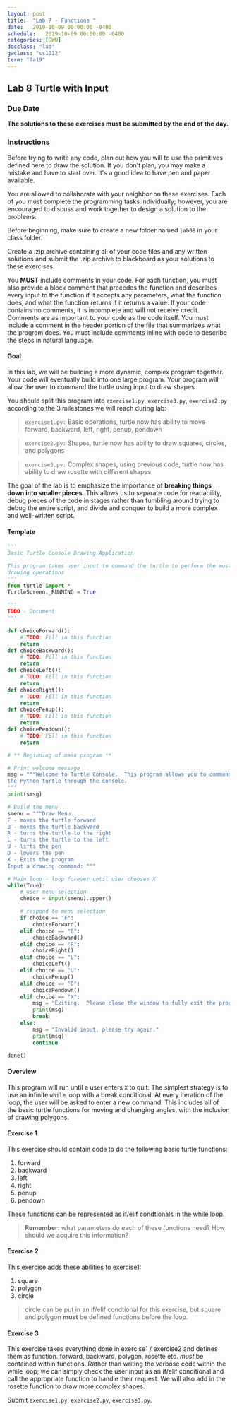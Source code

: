 ```yaml
---
layout: post
title:  "Lab 7 - Functions "
date:   2019-10-09 00:00:00 -0400
schedule:   2019-10-09 00:00:00 -0400
categories: [GWU]
docclass: "lab"
gwclass: "cs1012"
term: "fa19"
---
```

<head>
  <link href="/css/syntax.css" rel="stylesheet">
</head>

## Lab 8 Turtle with Input

### Due Date
**The solutions to these exercises must be submitted by the end of the day.**

### Instructions

Before trying to write any code, plan out how you will to use the primitives defined here to draw the solution.  If you don't plan, you may make a mistake and have to start over.  It's a good idea to have pen and paper available.

You are allowed to collaborate with your neighbor on these exercises.  Each of you must complete the programming tasks individually; however, you are encouraged to discuss and work together to design a solution to the problems.

Before beginning, make sure to create a new folder named ```lab08``` in your class folder.

Create a .zip archive containing all of your code files and any written solutions and submit the .zip archive to blackboard as your solutions to these exercises.

You **MUST** include comments in your code.  For each function, you must also provide a block comment that precedes the function and describes every input to the function if it accepts any parameters, what the function does, and what the function returns if it returns a value.  If your code contains no comments, it is incomplete and will not receive credit.  Comments are as important to your code as the code itself.  You must include a comment in the header portion of the file that summarizes what the program does.  You must include comments inline with code to describe the steps in natural language.

#### Goal
In this lab, we will be building a more dynamic, complex program together. Your code will eventually build into one large program. Your program will allow the user to command the turtle using input to draw shapes.

You should split this program into ```exercise1.py```, ```exercise3.py```, ```exercise2.py``` according to the 3 milestones we will reach during lab:
>```exercise1.py:``` Basic operations, turtle now has ability to move forward, backward, left, right, penup, pendown

>```exercise2.py:``` Shapes, turtle now has ability to draw squares, circles, and polygons

>```exercise3.py:``` Complex shapes, using previous code, turtle now has ability to draw rosette with different shapes

The goal of the lab is to emphasize the importance of **breaking things down into smaller pieces.** This allows us to separate code for
readability, debug pieces of the code in stages rather than fumbling around trying to debug the entire script, and divide and conquer
to build a more complex and well-written script.

#### Template
```Python
'''
Basic Turtle Console Drawing Application

This program takes user input to command the turtle to perform the most basic
drawing operations
'''
from turtle import *
TurtleScreen._RUNNING = True

'''
TODO - Document
'''

def choiceForward():
    # TODO: Fill in this function
    return
def choiceBackward():
    # TODO: Fill in this function
    return
def choiceLeft():
    # TODO: Fill in this function
    return
def choiceRight():
    # TODO: Fill in this function
    return
def choicePenup():
    # TODO: Fill in this function
    return
def choicePendown():
    # TODO: Fill in this function
    return

# ** Beginning of main program **

# Print welcome message
msg = """Welcome to Turtle Console.  This program allows you to command
the Python turtle through the console.
"""
print(smsg)

# Build the menu
smenu = """Draw Menu...
F - moves the turtle forward
B - moves the turtle backward
R - turns the turtle to the right
L - turns the turtle to the left
U - lifts the pen
D - lowers the pen
X - Exits the program
Input a drawing command: """

# Main loop - loop forever until user chooses X
while(True):
    # user menu selection
    choice = input(smenu).upper()

    # respond to menu selection
    if choice == "F":
        choiceForward()
    elif choice == "B":
        choiceBackward()
    elif choice == "R":
        choiceRight()
    elif choice == "L":
        choiceLeft()
    elif choice == "U":
        choicePenup()
    elif choice == "D":
        choicePendown()
    elif choice == "X":
        msg = "Exiting.  Please close the window to fully exit the program."
        print(msg)
        break
    else:
        msg = "Invalid input, please try again."
        print(msg)
        continue

done()

```
#### Overview
This program will run until a user enters ```X``` to quit. The simplest strategy
is to use an infinite ```while``` loop with a break conditional.
At every iteration of the loop, the user will be asked to enter a new command.
This includes all of the basic turtle functions for moving and changing angles,
with the inclusion of drawing polygons.


#### Exercise 1
This exercise should contain code to do the following basic turtle functions:
1. forward
2. backward
3. left
4. right
5. penup
6. pendown

These functions can be represented as if/elif condtionals in the while loop.

>**Remember:** what parameters do each of these functions need? How should we acquire
this information?

#### Exercise 2
This exercise adds these abilities to exercise1:
1. square
2. polygon
3. circle

>circle can be put in an if/elif condtional for this exercise, but square and
polygon **must** be defined functions before the loop.

#### Exercise 3
This exercise takes everything done in exercise1 / exercise2 and defines them as
function. forward, backward, polygon, rosette etc. *must* be contained within
functions. Rather than writing the verbose code within the while loop, we can
simply check the user input as an if/elif conditional and call the appropriate
function to handle their request. We will also add in the rosette function to
draw more complex shapes.



Submit ```exercise1.py```, ```exercise2.py```, ```exercise3.py```.
